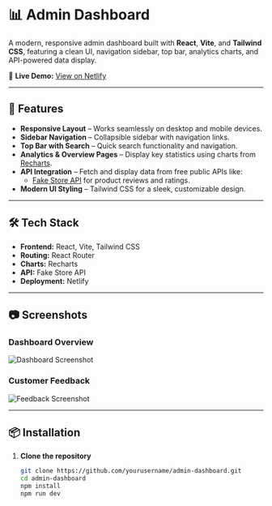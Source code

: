# 📊 Admin Dashboard

A modern, responsive admin dashboard built with **React**, **Vite**, and **Tailwind CSS**, featuring a clean UI, navigation sidebar, top bar, analytics charts, and API-powered data display.

🔗 **Live Demo:** [View on Netlify](https://papaya-capybara-eb48e0.netlify.app)

---

## 🚀 Features

- **Responsive Layout** – Works seamlessly on desktop and mobile devices.
- **Sidebar Navigation** – Collapsible sidebar with navigation links.
- **Top Bar with Search** – Quick search functionality and navigation.
- **Analytics & Overview Pages** – Display key statistics using charts from [Recharts](https://recharts.org/).
- **API Integration** – Fetch and display data from free public APIs like:
  - [Fake Store API](https://fakestoreapi.com/) for product reviews and ratings.
- **Modern UI Styling** – Tailwind CSS for a sleek, customizable design.

---

## 🛠 Tech Stack

- **Frontend:** React, Vite, Tailwind CSS
- **Routing:** React Router
- **Charts:** Recharts
- **API:** Fake Store API
- **Deployment:** Netlify

---

## 📷 Screenshots

### Dashboard Overview
![Dashboard Screenshot](./screenshots/dashboard.png)

### Customer Feedback
![Feedback Screenshot](./screenshots/feedback.png)

---

## 📦 Installation

1. **Clone the repository**
   ```bash
   git clone https://github.com/yourusername/admin-dashboard.git
   cd admin-dashboard
   npm install
   npm run dev
